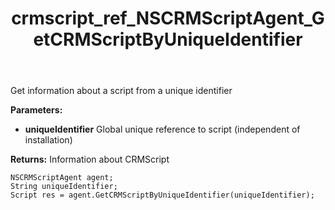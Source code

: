 ﻿---
title: crmscript_ref_NSCRMScriptAgent_GetCRMScriptByUniqueIdentifier
description: Script GetCRMScriptByUniqueIdentifier(String uniqueIdentifier)
intellisense: NSCRMScriptAgent.GetCRMScriptByUniqueIdentifier
keywords: NSCRMScriptAgent,GetCRMScriptByUniqueIdentifier
so.topic: reference
---

Get information about a script from a unique identifier

**Parameters:**
 - **uniqueIdentifier** Global unique reference to script (independent of installation)

**Returns:** Information about CRMScript

```crmscript
NSCRMScriptAgent agent;
String uniqueIdentifier;
Script res = agent.GetCRMScriptByUniqueIdentifier(uniqueIdentifier);
```

